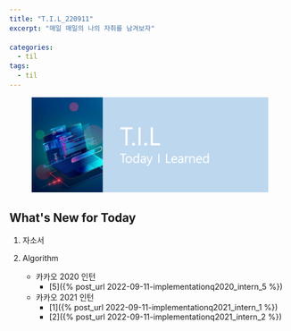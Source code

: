 ```yaml
---
title: "T.I.L_220911"
excerpt: "매일 매일의 나의 자취를 남겨보자"

categories:
  - til
tags:
  - til
---
```

<figure>
    <img src="/assets/images/til_image.png">
</figure>

## What's New for Today   
1. 자소서

2. Algorithm
    - 카카오 2020 인턴
        - [5]({% post_url 2022-09-11-implementationq2020_intern_5 %})
    - 카카오 2021 인턴
        - [1]({% post_url 2022-09-11-implementationq2021_intern_1 %})
        - [2]({% post_url 2022-09-11-implementationq2021_intern_2 %})



  




